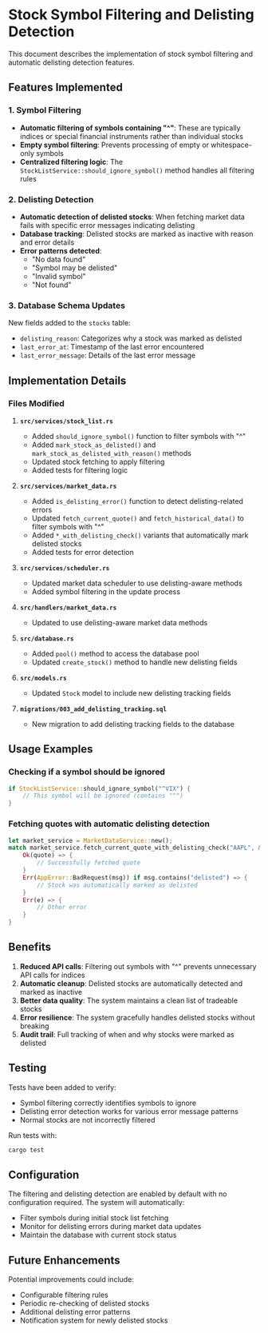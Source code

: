 # Stock Symbol Filtering and Delisting Detection

This document describes the implementation of stock symbol filtering and automatic delisting detection features.

## Features Implemented

### 1. Symbol Filtering
- **Automatic filtering of symbols containing "^"**: These are typically indices or special financial instruments rather than individual stocks
- **Empty symbol filtering**: Prevents processing of empty or whitespace-only symbols
- **Centralized filtering logic**: The `StockListService::should_ignore_symbol()` method handles all filtering rules

### 2. Delisting Detection
- **Automatic detection of delisted stocks**: When fetching market data fails with specific error messages indicating delisting
- **Database tracking**: Delisted stocks are marked as inactive with reason and error details
- **Error patterns detected**:
  - "No data found"
  - "Symbol may be delisted"
  - "Invalid symbol"
  - "Not found"

### 3. Database Schema Updates
New fields added to the `stocks` table:
- `delisting_reason`: Categorizes why a stock was marked as delisted
- `last_error_at`: Timestamp of the last error encountered
- `last_error_message`: Details of the last error message

## Implementation Details

### Files Modified

1. **`src/services/stock_list.rs`**
   - Added `should_ignore_symbol()` function to filter symbols with "^"
   - Added `mark_stock_as_delisted()` and `mark_stock_as_delisted_with_reason()` methods
   - Updated stock fetching to apply filtering
   - Added tests for filtering logic

2. **`src/services/market_data.rs`**
   - Added `is_delisting_error()` function to detect delisting-related errors
   - Updated `fetch_current_quote()` and `fetch_historical_data()` to filter symbols with "^"
   - Added `*_with_delisting_check()` variants that automatically mark delisted stocks
   - Added tests for error detection

3. **`src/services/scheduler.rs`**
   - Updated market data scheduler to use delisting-aware methods
   - Added symbol filtering in the update process

4. **`src/handlers/market_data.rs`**
   - Updated to use delisting-aware market data methods

5. **`src/database.rs`**
   - Added `pool()` method to access the database pool
   - Updated `create_stock()` method to handle new delisting fields

6. **`src/models.rs`**
   - Updated `Stock` model to include new delisting tracking fields

7. **`migrations/003_add_delisting_tracking.sql`**
   - New migration to add delisting tracking fields to the database

## Usage Examples

### Checking if a symbol should be ignored
```rust
if StockListService::should_ignore_symbol("^VIX") {
    // This symbol will be ignored (contains "^")
}
```

### Fetching quotes with automatic delisting detection
```rust
let market_service = MarketDataService::new();
match market_service.fetch_current_quote_with_delisting_check("AAPL", &db_pool).await {
    Ok(quote) => {
        // Successfully fetched quote
    }
    Err(AppError::BadRequest(msg)) if msg.contains("delisted") => {
        // Stock was automatically marked as delisted
    }
    Err(e) => {
        // Other error
    }
}
```

## Benefits

1. **Reduced API calls**: Filtering out symbols with "^" prevents unnecessary API calls for indices
2. **Automatic cleanup**: Delisted stocks are automatically detected and marked as inactive
3. **Better data quality**: The system maintains a clean list of tradeable stocks
4. **Error resilience**: The system gracefully handles delisted stocks without breaking
5. **Audit trail**: Full tracking of when and why stocks were marked as delisted

## Testing

Tests have been added to verify:
- Symbol filtering correctly identifies symbols to ignore
- Delisting error detection works for various error message patterns
- Normal stocks are not incorrectly filtered

Run tests with:
```bash
cargo test
```

## Configuration

The filtering and delisting detection are enabled by default with no configuration required. The system will automatically:
- Filter symbols during initial stock list fetching
- Monitor for delisting errors during market data updates
- Maintain the database with current stock status

## Future Enhancements

Potential improvements could include:
- Configurable filtering rules
- Periodic re-checking of delisted stocks
- Additional delisting error patterns
- Notification system for newly delisted stocks
